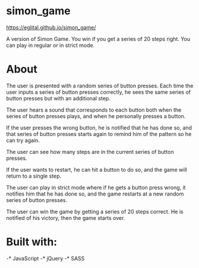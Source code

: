 # simon_game

https://eglital.github.io/simon_game/

A version of Simon Game. You win if you get a series of 20 steps right. You can play in regular or in strict mode.

# About
The user is presented with a random series of button presses.
Each time the user inputs a series of button presses correctly, he sees the same series of button presses but with an additional step.

The user hears a sound that corresponds to each button both when the series of button presses plays, and when he personally presses a button.

If the user presses the wrong button, he is notified that he has done so, and that series of button presses starts again to remind him of the pattern so he can try again.

The user can see how many steps are in the current series of button presses.

If the user wants to restart, he can hit a button to do so, and the game will return to a single step.

The user can play in strict mode where if he gets a button press wrong, it notifies him that he has done so, and the game restarts at a new random series of button presses.

The user can win the game by getting a series of 20 steps correct. He is notified of his victory, then the game starts over.

# Built with:
-* JavaScript
-* jQuery
-* SASS

